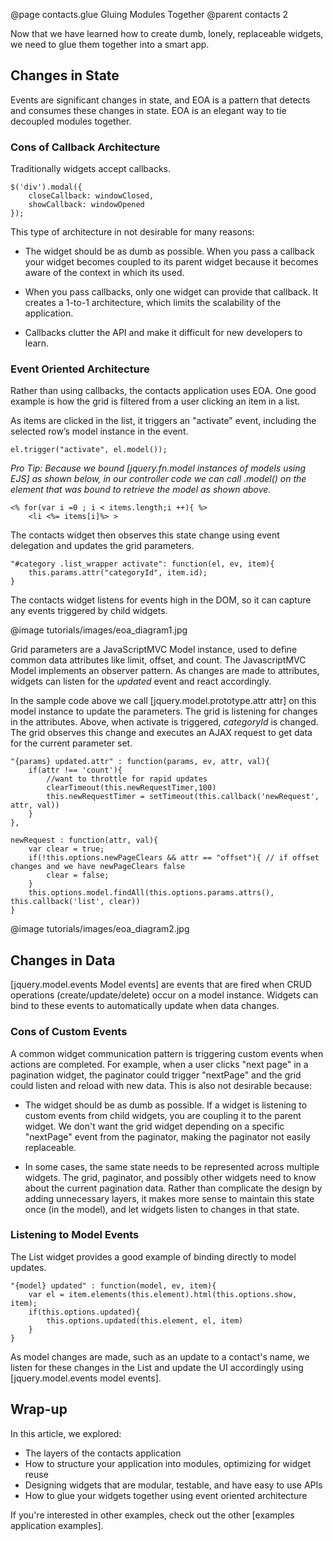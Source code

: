 @page contacts.glue Gluing Modules Together
@parent contacts 2

Now that we have learned how to create dumb, lonely, replaceable widgets, we need to glue them together into a smart app.

## Changes in State

Events are significant changes in state, and EOA is a pattern that detects and consumes these changes in state.  EOA is an elegant way to tie decoupled modules together.

### Cons of Callback Architecture

Traditionally widgets accept callbacks.  

	$('div').modal({
		closeCallback: windowClosed,
		showCallback: windowOpened
	});

This type of architecture in not desirable for many reasons:

* The widget should be as dumb as possible.  When you pass a callback your widget becomes coupled to its parent widget because it becomes aware of the context in which its used.

* When you pass callbacks, only one widget can provide that callback.  It creates a 1-to-1 architecture, which limits the scalability of the application.

* Callbacks clutter the API and make it difficult for new developers to learn.

### Event Oriented Architecture

Rather than using callbacks, the contacts application uses EOA.  One good example is how the grid is filtered from a user clicking an item in a list.

As items are clicked in the list, it triggers an "activate" event, including the selected row’s model instance in the event.  

	el.trigger("activate", el.model());

_Pro Tip:  Because we bound [jquery.fn.model instances of models using EJS] as shown below, in our controller code we can call .model() on the element that was bound to retrieve the model as shown above._

	<% for(var i =0 ; i < items.length;i ++){ %>
  		<li <%= items[i]%> >

The contacts widget then observes this state change using event delegation and updates the grid parameters.

	"#category .list_wrapper activate": function(el, ev, item){
		this.params.attr("categoryId", item.id);
	}
	
The contacts widget listens for events high in the DOM, so it can capture any events triggered by child widgets.

@image tutorials/images/eoa_diagram1.jpg


Grid parameters are a JavaScriptMVC Model instance, used to define common data attributes like limit, offset, and count.  The JavascriptMVC Model implements an observer pattern. As changes are made to attributes, widgets can listen for the _updated_ event and react accordingly.

In the sample code above we call [jquery.model.prototype.attr attr] on this model instance to update the parameters.  The grid is listening for changes in the attributes.  Above, when activate is triggered, _categoryId_ is changed.  The grid observes this change and executes an AJAX request to get data for the current parameter set. 

	"{params} updated.attr" : function(params, ev, attr, val){
		if(attr !== 'count'){
			//want to throttle for rapid updates
			clearTimeout(this.newRequestTimer,100)
			this.newRequestTimer = setTimeout(this.callback('newRequest', attr, val))
		}
	},
	
	newRequest : function(attr, val){
		var clear = true; 
		if(!this.options.newPageClears && attr == "offset"){ // if offset changes and we have newPageClears false
			clear = false;
		} 
		this.options.model.findAll(this.options.params.attrs(), this.callback('list', clear))
	}


@image tutorials/images/eoa_diagram2.jpg

## Changes in Data

[jquery.model.events Model events] are events that are fired when CRUD operations (create/update/delete) occur on a model instance.  Widgets can bind to these events to automatically update when data changes.

### Cons of Custom Events

A common widget communication pattern is triggering custom events when actions are completed.  For example, when a user clicks "next page" in a pagination widget, the paginator could trigger "nextPage" and the grid could listen and reload with new data.  This is also not desirable because:

* The widget should be as dumb as possible.  If a widget is listening to custom events from child widgets, you are coupling it to the parent widget.  We don't want the grid widget depending on a specific "nextPage" event from the paginator, making the paginator not easily replaceable.

* In some cases, the same state needs to be represented across multiple widgets. The grid, paginator, and possibly other widgets need to know about the current pagination data.  Rather than complicate the design by adding unnecessary layers, it makes more sense to maintain this state once (in the model), and let widgets listen to changes in that state.

### Listening to Model Events

The List widget provides a good example of binding directly to model updates.

	"{model} updated" : function(model, ev, item){
    	var el = item.elements(this.element).html(this.options.show, item);
    	if(this.options.updated){
        	this.options.updated(this.element, el, item)
    	}
	}

As model changes are made, such as an update to a contact's name, we listen for these changes in the List and update the UI accordingly using [jquery.model.events model events].

## Wrap-up

In this article, we explored:

* The layers of the contacts application
* How to structure your application into modules, optimizing for widget reuse
* Designing widgets that are modular, testable, and have easy to use APIs
* How to glue your widgets together using event oriented architecture

If you're interested in other examples, check out the other [examples application examples].